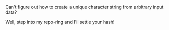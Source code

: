 
Can't figure out how to create a unique character string from arbitrary input data?

Well, step into my repo-ring and I'll settle your hash!

